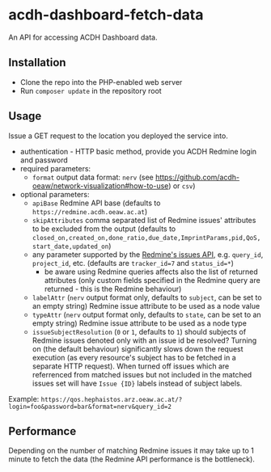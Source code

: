 # acdh-dashboard-fetch-data

An API for accessing ACDH Dashboard data.

## Installation

* Clone the repo into the PHP-enabled web server
* Run `composer update` in the repository root

## Usage

Issue a GET request to the location you deployed the service into.

* authentication - HTTP basic method, provide you ACDH Redmine login and password
* required parameters:
    * `format` output data format: `nerv` (see https://github.com/acdh-oeaw/network-visualization#how-to-use) or `csv`)
* optional parameters:
    * `apiBase` Redmine API base (defaults to `https://redmine.acdh.oeaw.ac.at`)
    * `skipAttributes` comma separated list of Redmine issues' attributes to be excluded from the output (defaults to `closed_on,created_on,done_ratio,due_date,ImprintParams,pid,QoS,start_date,updated_on`)
    * any parameter supported by the [Redmine's issues API](https://www.redmine.org/projects/redmine/wiki/Rest_Issues), e.g. `query_id`, `project_id`, etc. (defaults are `tracker_id=7` and `status_id=*`)
        * be aware using Redmine queries affects also the list of returned attributes (only custom fields specified in the Redmine query are returned - this is the Redmine behaviour)
    * `labelAttr` (`nerv` output format only, defaults to `subject`, can be set to an empty string) Redmine issue attribute to be used as a node value
    * `typeAttr` (`nerv` output format only, defaults to `state`, can be set to an empty string) Redmine issue attribute to be used as a node type
    * `issueSubjectResolution` (`0` or `1`, defaults to `1`) should subjects of Redmine issues denoted only with an issue id be resolved? Turning on (the default behaviour) significantly slows down the request execution (as every resource's subject has to be fetched in a separate HTTP request). When turned off issues which are referrenced from matched issues but not included in the matched issues set will have `Issue {ID}` labels instead of subject labels.

Example: `https://qos.hephaistos.arz.oeaw.ac.at/?login=foo&password=bar&format=nerv&query_id=2`

## Performance

Depending on the number of matching Redmine issues it may take up to 1 minute to fetch the data (the Redmine API performance is the bottleneck).

